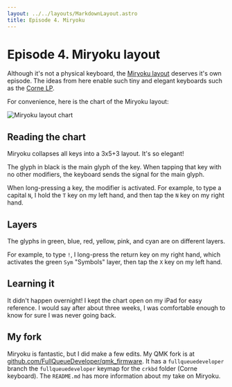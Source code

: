 ```yaml
---
layout: ../../layouts/MarkdownLayout.astro
title: Episode 4. Miryoku
---
```


# Episode 4. Miryoku layout

Although it's not a physical keyboard, the [Miryoku layout](https://github.com/manna-harbour/miryoku) deserves it's own episode. The ideas from here enable such tiny and elegant keyboards such as the [Corne LP](/keyboard/ep5-corne-lp).

For convenience, here is the chart of the Miryoku layout:

![Miryoku layout chart](https://raw.githubusercontent.com/manna-harbour/miryoku/master/data/cover/miryoku-kle-cover.png)

## Reading the chart

Miryoku collapses all keys into a 3x5+3 layout. It's so elegant!

The glyph in black is the main glyph of the key. When tapping that key with no other modifiers, the keyboard sends the signal for the main glyph.

When long-pressing a key, the modifier is activated. For example, to type a capital `N`, I hold the `T` key on my left hand, and then tap the `N` key on my right hand.

## Layers

The glyphs in green, blue, red, yellow, pink, and cyan are on different layers.

For example, to type `!`, I long-press the return key on my right hand, which activates the green `Sym` "Symbols" layer, then tap the `X` key on my left hand.

## Learning it

It didn't happen overnight! I kept the chart open on my iPad for easy reference. I would say after about three weeks, I was comfortable enough to know for sure I was never going back.

## My fork

Miryoku is fantastic, but I did make a few edits. My QMK fork is at [github.com/FullQueueDeveloper/qmk_firmware](https://github.com/FullQueueDeveloper/qmk_firmware). It has a `fullqueuedeveloper` branch the `fullqueuedeveloper` keymap for the `crkbd` folder (Corne keyboard). The `README.md` has more information about my take on Miryoku.
